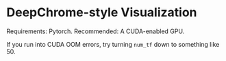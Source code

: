 # DeepChrome-style Visualization


Requirements: Pytorch.
Recommended: A CUDA-enabled GPU.


If you run into CUDA OOM errors, try turning `num_tf` down to something like 50.

